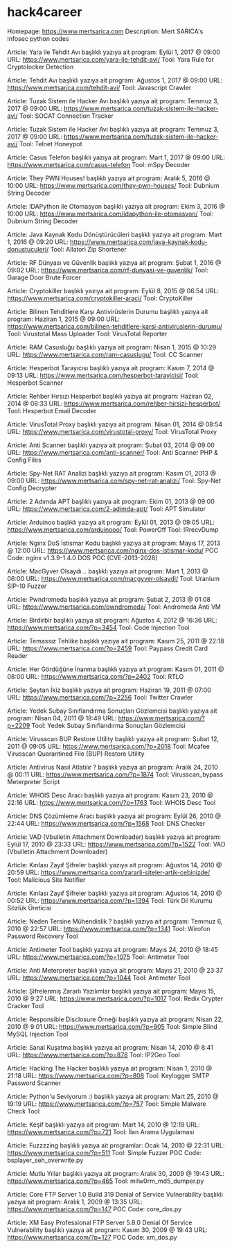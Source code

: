 # hack4career
Homepage: https://www.mertsarica.com
Description: Mert SARICA's infosec python codes

Article: Yara ile Tehdit Avı başlıklı yazıya ait program: Eylül 1, 2017 @ 09:00
URL: https://www.mertsarica.com/yara-ile-tehdit-avi/
Tool: Yara Rule for Cryptolocker Detection

Article: Tehdit Avı başlıklı yazıya ait program: Ağustos 1, 2017 @ 09:00
URL: https://www.mertsarica.com/tehdit-avi/
Tool: Javascript Crawler

Article: Tuzak Sistem ile Hacker Avı başlıklı yazıya ait program: Temmuz 3, 2017 @ 09:00
URL: https://www.mertsarica.com/tuzak-sistem-ile-hacker-avi/
Tool: SOCAT Connection Tracker

Article: Tuzak Sistem ile Hacker Avı başlıklı yazıya ait program: Temmuz 3, 2017 @ 09:00
URL: https://www.mertsarica.com/tuzak-sistem-ile-hacker-avi/
Tool: Telnet Honeypot

Article: Casus Telefon başlıklı yazıya ait program: Mart 1, 2017 @ 09:00
URL: https://www.mertsarica.com/casus-telefon
Tool: mSpy Decoder

Article: They PWN Houses! başlıklı yazıya ait program: Aralık 5, 2016 @ 10:00
URL: https://www.mertsarica.com/they-pwn-houses/
Tool: Dubnium String Decoder

Article: IDAPython ile Otomasyon başlıklı yazıya ait program: Ekim 3, 2016 @ 10:00
URL: https://www.mertsarica.com/idapython-ile-otomasyon/
Tool: Dubnium String Decoder

Article: Java Kaynak Kodu Dönüştürücüleri başlıklı yazıya ait program: Mart 1, 2016 @ 09:20
URL: https://www.mertsarica.com/java-kaynak-kodu-donustuculeri/
Tool: Allatori Zip Shortener

Article: RF Dünyası ve Güvenlik başlıklı yazıya ait program: Şubat 1, 2016 @ 09:02
URL: https://www.mertsarica.com/rf-dunyasi-ve-guvenlik/
Tool: Garage Door Brute Forcer

Article: Cryptokiller başlıklı yazıya ait program: Eylül 8, 2015 @ 06:54
URL: https://www.mertsarica.com/cryptokiller-araci/
Tool: CryptoKiller

Article: Bilinen Tehditlere Karşı Antivirüslerin Durumu başlıklı yazıya ait program: Haziran 1, 2015 @ 09:00
URL: https://www.mertsarica.com/bilinen-tehditlere-karsi-antiviruslerin-durumu/
Tool: Virustotal Mass Uploader
Tool: VirusTotal Reporter

Article: RAM Casusluğu başlıklı yazıya ait program: Nisan 1, 2015 @ 10:29
URL: https://www.mertsarica.com/ram-casuslugu/
Tool: CC Scanner

Article: Hesperbot Tarayıcısı başlıklı yazıya ait program: Kasım 7, 2014 @ 09:13
URL: https://www.mertsarica.com/hesperbot-tarayicisi/
Tool: Hesperbot Scanner

Article: Rehber Hırsızı Hesperbot başlıklı yazıya ait program: Haziran 02, 2014 @ 08:33
URL: https://www.mertsarica.com/rehber-hirsizi-hesperbot/
Tool: Hesperbot Email Decoder

Article: VirusTotal Proxy başlıklı yazıya ait program: Nisan 01, 2014 @ 08:54
URL: https://www.mertsarica.com/virustotal-proxy/
Tool: VirusTotal Proxy

Article: Anti Scanner başlıklı yazıya ait program: Şubat 03, 2014 @ 09:00
URL: https://www.mertsarica.com/anti-scanner/
Tool: Anti Scanner PHP & Config Files

Article: Spy-Net RAT Analizi başlıklı yazıya ait program: Kasım 01, 2013 @ 09:00
URL: https://www.mertsarica.com/spy-net-rat-analizi/
Tool: Spy-Net Config Decrypter

Article: 2 Adımda APT başlıklı yazıya ait program: Ekim 01, 2013 @ 09:00
URL: https://www.mertsarica.com/2-adimda-apt/
Tool: APT Simulator

Article: Arduinoo başlıklı yazıya ait program: Eylül 01, 2013 @ 09:05
URL: https://www.mertsarica.com/arduinooo/
Tool: PowerOff
Tool: IRrecvDump

Article: Nginx DoS İstismar Kodu başlıklı yazıya ait program: Mayıs 17, 2013 @ 12:00
URL: https://www.mertsarica.com/nginx-dos-istismar-kodu/
POC Code: nginx v1.3.9-1.4.0 DOS POC (CVE-2013-2028)

Article: MacGyver Olsaydı... başlıklı yazıya ait program: Mart 1, 2013 @ 06:00
URL: https://www.mertsarica.com/macgyver-olsaydi/
Tool: Uranium SIP-10 Fuzzer

Article: Pwndromeda başlıklı yazıya ait program: Şubat 2, 2013 @ 01:08
URL: https://www.mertsarica.com/pwndromeda/
Tool: Andromeda Anti VM

Article: Birdirbir başlıklı yazıya ait program: Ağustos 4, 2012 @ 16:36
URL: https://www.mertsarica.com/?p=3454
Tool: Code Injection Tool

Article: Temassız Tehlike başlıklı yazıya ait program: Kasım 25, 2011 @ 22:18
URL: https://www.mertsarica.com/?p=2459
Tool: Paypass Credit Card Reader

Article: Her Gördüğüne İnanma başlıklı yazıya ait program: Kasım 01, 2011 @ 08:00
URL: https://www.mertsarica.com/?p=2402
Tool: RTLO

Article: Şeytan İkiz başlıklı yazıya ait program: Haziran 19, 2011 @ 07:00
URL: https://www.mertsarica.com/?p=2256
Tool: Twitter Crawler

Article: Yedek Subay Sınıflandırma Sonuçları Gözlemcisi başlıklı yazıya ait program: Nisan 04, 2011 @ 18:49
URL: https://www.mertsarica.com/?p=2209
Tool: Yedek Subay Sınıflandırma Sonuçları Gözlemcisi

Article: Virusscan BUP Restore Utility başlıklı yazıya ait program: Şubat 12, 2011 @ 09:05
URL: https://www.mertsarica.com/?p=2018
Tool: Mcafee Virusscan Quarantined File (BUP) Restore Utility

Article: Antivirus Nasıl Atlatılır ? başlıklı yazıya ait program: Aralık 24, 2010 @ 00:11
URL: https://www.mertsarica.com/?p=1874
Tool: Virusscan_bypass Meterpreter Script

Article: WHOIS Desc Aracı başlıklı yazıya ait program: Kasım 23, 2010 @ 22:16
URL: https://www.mertsarica.com/?p=1763
Tool: WHOIS Desc Tool

Article: DNS Çözümleme Aracı başlıklı yazıya ait program: Eylül 26, 2010 @ 22:44
URL: https://www.mertsarica.com/?p=1568
Tool: DNS Checker

Article: VAD (Vbulletin Attachment Downloader) başlıklı yazıya ait program: Eylül 17, 2010 @ 23:33
URL: https://www.mertsarica.com/?p=1522
Tool: VAD (Vbulletin Attachment Downloader)

Article: Kırılası Zayıf Şifreler başlıklı yazıya ait program: Ağustos 14, 2010 @ 20:59
URL: https://www.mertsarica.com/zararli-siteler-artik-cebinizde/
Tool: Malicious Site Notifier 

Article: Kırılası Zayıf Şifreler başlıklı yazıya ait program: Ağustos 14, 2010 @ 00:52
URL: https://www.mertsarica.com/?p=1394
Tool: Türk Dil Kurumu Sözlük Üreticisi

Article: Neden Tersine Mühendislik ? başlıklı yazıya ait program: Temmuz 6, 2010 @ 22:57
URL: https://www.mertsarica.com/?p=1341
Tool: Wirofon Password Recovery Tool

Article: Antimeter Tool başlıklı yazıya ait program: Mayıs 24, 2010 @ 18:45
URL: https://www.mertsarica.com/?p=1075
Tool: Antimeter Tool

Article: Anti Meterpreter başlıklı yazıya ait program: Mayıs 21, 2010 @ 23:37
URL: https://www.mertsarica.com/?p=1044
Tool: Antimeter Tool

Article: Şifrelenmiş Zararlı Yazılımlar başlıklı yazıya ait program: Mayıs 15, 2010 @ 9:27
URL: https://www.mertsarica.com/?p=1017
Tool: Redix Crypter Cracker Tool

Article: Responsible Disclosure Örneği başlıklı yazıya ait program: Nisan 22, 2010 @ 9:01
URL: https://www.mertsarica.com/?p=905
Tool: Simple Blind MySQL Injection Tool

Article: Sanal Kuşatma başlıklı yazıya ait program: Nisan 14, 2010 @ 8:41
URL: https://www.mertsarica.com/?p=878
Tool: IP2Geo Tool

Article: Hacking The Hacker başlıklı yazıya ait program: Nisan 1, 2010 @ 21:18
URL: https://www.mertsarica.com/?p=808
Tool: Keylogger SMTP Password Scanner

Article: Python'u Seviyorum :) başlıklı yazıya ait program: Mart 25, 2010 @ 19:19
URL: https://www.mertsarica.com/?p=757
Tool: Simple Malware Check Tool

Article: Keşif başlıklı yazıya ait program: Mart 14, 2010 @ 12:19
URL: https://www.mertsarica.com/?p=721
Tool: İlan Arama Uygulamasi

Article: Fuzzzzing başlıklı yazıya ait programlar: Ocak 14, 2010 @ 22:31
URL: https://www.mertsarica.com/?p=511
Tool: Simple Fuzzer
POC Code: bsplayer_seh_overwrite.py

Article: Mutlu Yıllar başlıklı yazıya ait program: Aralık 30, 2009 @ 19:43
URL: https://www.mertsarica.com/?p=465
Tool: milw0rm_md5_dumper.py

Article: Core FTP Server 1.0 Build 319 Denial of Service Vulnerability başlıklı yazıya ait program: Aralık 1, 2009 @ 13:35
URL: https://www.mertsarica.com/?p=147
POC Code: core_dos.py

Article: XM Easy Professional FTP Server 5.8.0 Denial Of Service Vulnerability başlıklı yazıya ait program: Kasım 30, 2009 @
19:43
URL: https://www.mertsarica.com/?p=127
POC Code: xm_dos.py
